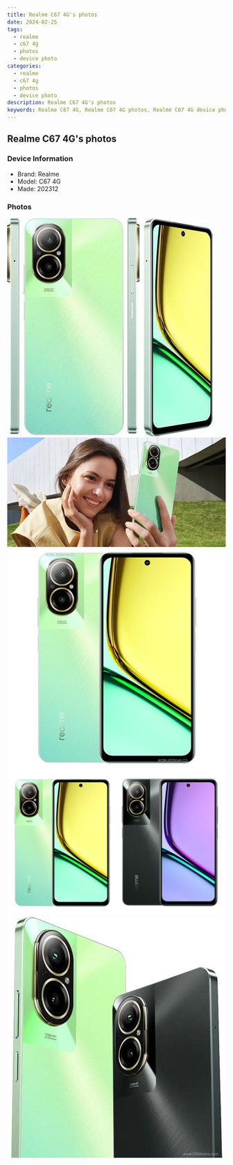 ```yaml
---
title: Realme C67 4G's photos
date: 2024-02-25
tags: 
  - realme
  - c67 4g
  - photos
  - device photo
categories: 
  - realme
  - c67 4g
  - photos
  - device photo
description: Realme C67 4G's photos
keywords: Realme C67 4G, Realme C67 4G photos, Realme C67 4G device photo
---
```


## Realme C67 4G's photos

### Device Information

- Brand: Realme
- Model: C67 4G
- Made: 202312

### Photos

![/images/best-assets/devices/realme/realme-c67-4g/1.jpg](/images/best-assets/devices/realme/realme-c67-4g/1.jpg)
![/images/best-assets/devices/realme/realme-c67-4g/2.jpg](/images/best-assets/devices/realme/realme-c67-4g/2.jpg)
![/images/best-assets/devices/realme/realme-c67-4g/3.jpg](/images/best-assets/devices/realme/realme-c67-4g/3.jpg)
![/images/best-assets/devices/realme/realme-c67-4g/4.jpg](/images/best-assets/devices/realme/realme-c67-4g/4.jpg)
![/images/best-assets/devices/realme/realme-c67-4g/5.jpg](/images/best-assets/devices/realme/realme-c67-4g/5.jpg)
